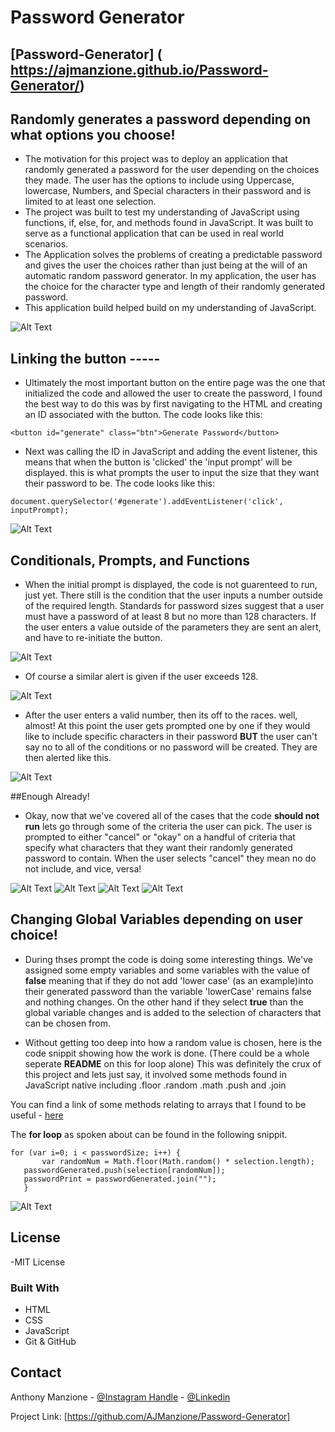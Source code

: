 # Password Generator

## [Password-Generator] ( https://ajmanzione.github.io/Password-Generator/)

## Randomly generates a password depending on what options you choose!


- The motivation for this project was to deploy an application that randomly generated a password for the user depending on the choices they made. The user has the options to include using Uppercase, lowercase, Numbers, and Special characters in their password and is limited to at least one selection.
- The project was built to test my understanding of JavaScript using functions, if, else, for, and methods found in JavaScript. It was built to serve as a functional application that can be used in real world scenarios.
- The Application solves the problems of creating a predictable password and gives the user the choices rather than just being at the will of an automatic random password generator. In my application, the user has the choice for the character type and length of their randomly generated password.
- This application build helped build on my understanding of JavaScript.



 ![Alt Text](/assets/images/button.png)

## Linking the button -----

- Ultimately the most important button on the entire page was the one that initialized the code and allowed the user to create the password, I found the best way to do this was by first navigating to the HTML and creating an ID associated with the button. The code looks like this:

```
<button id="generate" class="btn">Generate Password</button>
```

- Next was calling the ID in JavaScript and adding the event listener, this means that when the button is 'clicked' the 'input prompt' will be displayed. this is what prompts the user to input the size that they want their password to be. The code looks like this:

```
document.querySelector('#generate').addEventListener('click', inputPrompt);       
```

![Alt Text](/assets/images/password_Size.png)


## Conditionals, Prompts, and Functions

  - When the initial prompt is displayed, the code is not guarenteed to run, just yet. There still is the condition that the user inputs a number outside of the required length. Standards for password sizes suggest that a user must have a password of at least 8 but no more than 128 characters. If the user enters a value outside of the parameters they are sent an alert, and have to re-initiate the button.

![Alt Text](/assets/images/lower.png)

- Of course a similar alert is given if the user exceeds 128.

![Alt Text](/assets/images/gt.png)

- After the user enters a valid number, then its off to the races. well, almost! At this point the user gets prompted one by one if they would like to include specific characters in their password **BUT** the user can't say no to all of the conditions or no password will be created. They are then alerted like this.

![Alt Text](/assets/images/selection_error.png)

##Enough Already!

- Okay, now that we've covered all of the cases that the code **should not run** lets go through some of the criteria the user can pick. The user is prompted to either "cancel" or "okay" on a handful of criteria that specify what characters that they want their randomly generated password to contain. When the user selects "cancel" they mean no do not include, and vice, versa!

![Alt Text](/assets/images/lower_case.png)
![Alt Text](/assets/images/Upper.png)
![Alt Text](/assets/images/Screen%20Shot%202022-09-29%20at%209.35.46%20PM.png)
![Alt Text](/assets/images/special_case.png)

## Changing Global Variables depending on user choice!

- During thses prompt the code is doing some interesting things. We've assigned some empty variables and some variables with the value of **false** meaning that if they do not add 'lower case' (as an example)into their generated password than the variable 'lowerCase' remains false and nothing changes. On the other hand if they select **true** than the global variable changes and is added to the selection of characters that can be chosen from.

- Without getting too deep into how a random value is chosen, here is the code snippit showing how the work is done. (There could be a whole seperate **README** on this for loop alone) This was definitely the crux of this project and lets just say, it involved some methods found in JavaScript native including .floor .random .math .push and .join
 
 You can find a link of some methods relating to arrays that I found to be useful - [here](https://www.w3schools.com/jsref/jsref_obj_array.asp)
 
 The **for loop** as spoken about can be found in the following snippit.

 ```
 for (var i=0; i < passwordSize; i++) {
		var randomNum = Math.floor(Math.random() * selection.length);
    passwordGenerated.push(selection[randomNum]);
    passwordPrint = passwordGenerated.join("");
    }
 ```
![Alt Text](/assets/images/password.png)


## License

 -MIT License

 ### Built With

* HTML
* CSS
* JavaScript
* Git & GitHub


<!-- CONTACT -->
## Contact

Anthony Manzione - [@Instagram Handle](https://www.instagram.com/anthony.manzione/) - 
[@Linkedin](https://www.linkedin.com/in/anthony-manzione-862b44250/)

Project Link: [https://github.com/AJManzione/Password-Generator]



